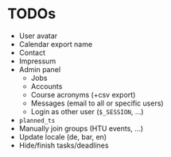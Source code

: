 
TODOs
=====

* User avatar
* Calendar export name
* Contact
* Impressum
* Admin panel
  * Jobs
  * Accounts
  * Course acronyms (+csv export)
  * Messages (email to all or specific users)
  * Login as other user (`$_SESSION`, ...)
* `planned_ts`
* Manually join groups (HTU events, ...)
* Update locale (de, bar, en)
* Hide/finish tasks/deadlines
